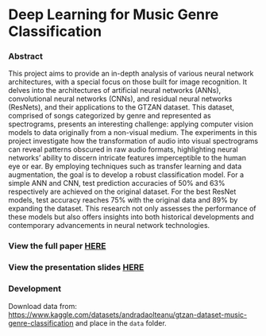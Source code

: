 # Deep Learning for Music Genre Classification

### Abstract

This project aims to provide an in-depth analysis of various neural network architectures, with a special focus on those built for image recognition. It delves into the architectures of artificial neural networks (ANNs), convolutional neural networks (CNNs), and residual neural networks (ResNets), and their applications to the GTZAN dataset. This dataset, comprised of songs categorized by genre and represented as spectrograms, presents an interesting challenge: applying computer vision models to data originally from a non-visual medium. The experiments in this project investigate how the transformation of audio into visual spectrograms can reveal patterns obscured in raw audio formats, highlighting neural networks’ ability to discern intricate features imperceptible to the human eye or ear. By employing techniques such as transfer learning and data augmentation, the goal is to develop a robust classification model. For a simple ANN and CNN, test prediction accuracies of 50% and 63% respectively are achieved on the original dataset. For the best ResNet models, test accuracy reaches 75% with the original data and 89% by expanding the dataset. This research not only assesses the performance of these models but also offers insights into both historical developments and contemporary advancements in neural network technologies.

### View the full paper [HERE](https://drive.google.com/file/d/1USMPaHf3T-jlDAThoiWd2nw05lSab6sD/view?usp=sharing)

### View the presentation slides [HERE](https://drive.google.com/file/d/17eMfMXJT49xtf2w5V1eIhPCvHYcMPZ8V/view?usp=sharing)

### Development
Download data from: https://www.kaggle.com/datasets/andradaolteanu/gtzan-dataset-music-genre-classification and place in the `data` folder.